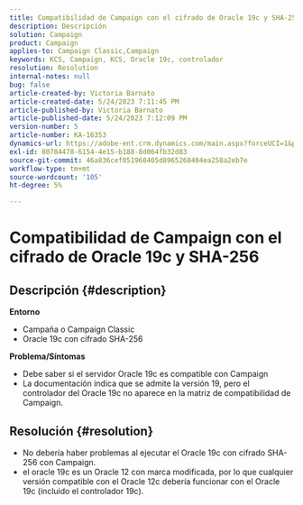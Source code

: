 ```yaml
---
title: Compatibilidad de Campaign con el cifrado de Oracle 19c y SHA-256
description: Descripción
solution: Campaign
product: Campaign
applies-to: Campaign Classic,Campaign
keywords: KCS, Campaign, KCS, Oracle 19c, controlador
resolution: Resolution
internal-notes: null
bug: false
article-created-by: Victoria Barnato
article-created-date: 5/24/2023 7:11:45 PM
article-published-by: Victoria Barnato
article-published-date: 5/24/2023 7:12:09 PM
version-number: 5
article-number: KA-16353
dynamics-url: https://adobe-ent.crm.dynamics.com/main.aspx?forceUCI=1&pagetype=entityrecord&etn=knowledgearticle&id=ab2b2ed1-66fa-ed11-8849-6045bd006b3d
exl-id: 80784478-6154-4e15-b188-8d064fb32d83
source-git-commit: 46a836cef051968405d8965268404ea258a2eb7e
workflow-type: tm+mt
source-wordcount: '105'
ht-degree: 5%

---
```


# Compatibilidad de Campaign con el cifrado de Oracle 19c y SHA-256

## Descripción {#description}

<b>Entorno</b>
- Campaña o Campaign Classic
- Oracle 19c con cifrado SHA-256

<b>Problema/Síntomas</b>
- Debe saber si el servidor Oracle 19c es compatible con Campaign
- La documentación indica que se admite la versión 19, pero el controlador del Oracle 19c no aparece en la matriz de compatibilidad de Campaign.



## Resolución {#resolution}


- No debería haber problemas al ejecutar el Oracle 19c con cifrado SHA-256 con Campaign.
- el oracle 19c es un Oracle 12 con marca modificada, por lo que cualquier versión compatible con el Oracle 12c debería funcionar con el Oracle 19c (incluido el controlador 19c).
